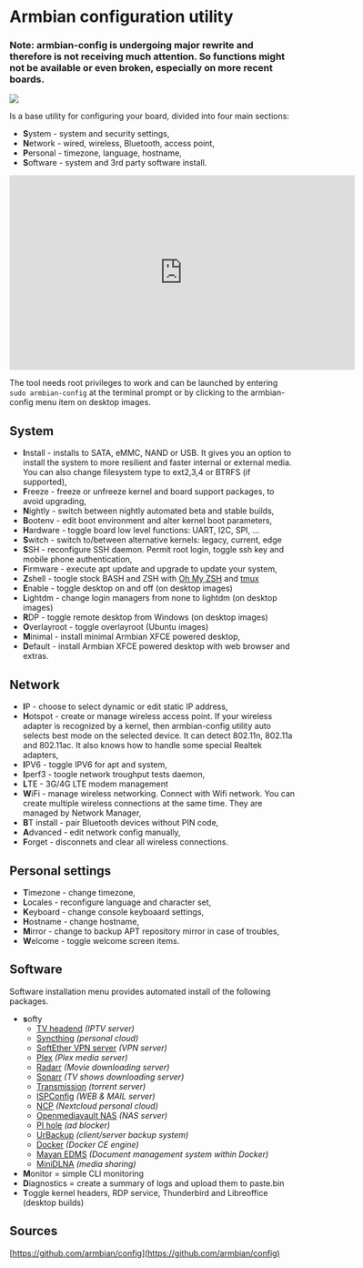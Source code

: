 # Armbian configuration utility

### Note: armbian-config is undergoing major rewrite and therefore is not receiving much attention. So functions might not be available or even broken, especially on more recent boards.

![](https://raw.githubusercontent.com/armbian/config/master/images/animated-888.gif)

Is a base utility for configuring your board, divided into four main sections:

- **S**ystem - system and security settings,
- **N**etwork - wired, wireless, Bluetooth, access point,
- **P**ersonal - timezone, language, hostname,
- **S**oftware - system and 3rd party software install.


<iframe width="607" height="342" src="https://www.youtube.com/embed/i9KyATAmfwQ" frameborder="0" allow="accelerometer; autoplay; clipboard-write; encrypted-media; gyroscope; picture-in-picture" allowfullscreen></iframe>

The tool needs root privileges to work and can be launched by entering ```sudo armbian-config``` at the terminal prompt or by clicking to the armbian-config menu item on desktop images.

## System

- **I**nstall - installs to SATA, eMMC, NAND or USB. It gives you an option to install the system to more resilient and faster internal or external media. You can also change filesystem type to ext2,3,4 or BTRFS (if supported),
- **F**reeze - freeze or unfreeze kernel and board support packages, to avoid upgrading,
- **N**ightly - switch between nightly automated beta and stable builds,
- **B**ootenv - edit boot environment and alter kernel boot parameters,
- **H**ardware - toggle board low level functions: UART, I2C, SPI, ...
- **S**witch - switch to/between alternative kernels: legacy, current, edge
- **S**SH - reconfigure SSH daemon. Permit root login, toggle ssh key and mobile phone authentication,
- **F**irmware - execute apt update and upgrade to update your system,
- **Z**shell - toogle stock BASH and ZSH with [Oh My ZSH](https://ohmyz.sh/) and [tmux](https://en.wikipedia.org/wiki/Tmux)
- **E**nable - toggle desktop on and off (on desktop images)
- **L**ightdm - change login managers from none to lightdm (on desktop images)
- **R**DP - toggle remote desktop from Windows (on desktop images)
- **O**verlayroot - toggle overlayroot (Ubuntu images)
- **M**inimal - install minimal Armbian XFCE powered desktop,
- **D**efault - install Armbian XFCE powered desktop with web browser and extras.

## Network

- **I**P - choose to select dynamic or edit static IP address,
- **H**otspot - create or manage wireless access point. If your wireless adapter is recognized by a kernel, then armbian-config utility auto selects best mode on the selected device. It can detect 802.11n, 802.11a and 802.11ac. It also knows how to handle some special Realtek adapters,
- **I**PV6 - toggle IPV6 for apt and system,
- **I**perf3 - toogle network troughput tests daemon,
- **L**TE - 3G/4G LTE modem management
- **W**iFi - manage wireless networking. Connect with Wifi network. You can create multiple wireless connections at the same time. They are managed by Network Manager,
- **B**T install - pair Bluetooth devices without PIN code,
- **A**dvanced - edit network config manually,
- **F**orget - disconnets and clear all wireless connections.

## Personal settings

- **T**imezone - change timezone,
- **L**ocales - reconfigure language and character set,
- **K**eyboard - change console keyboaard settings,
- **H**ostname - change hostname,
- **M**irror - change to backup APT repository mirror in case of troubles,
- **W**elcome - toggle welcome screen items.

## Software

Software installation menu provides automated install of the following packages.

- **s**ofty
	- [TV headend](https://tvheadend.org/) *(IPTV server)*
	- [Syncthing](https://syncthing.net/) *(personal cloud)*
	- [SoftEther VPN server](https://www.softether.org/) *(VPN server)*
	- [Plex](https://www.plex.tv/) *(Plex media server)*
	- [Radarr](https://radarr.video/) *(Movie downloading server)*
	- [Sonarr](https://sonarr.tv/) *(TV shows downloading server)*
	- [Transmission](https://transmissionbt.com/) *(torrent server)*
	- [ISPConfig](https://www.ispconfig.org/) *(WEB & MAIL server)*
	- [NCP](https://ownyourbits.com/nextcloudpi/) *(Nextcloud personal cloud)*
	- [Openmediavault NAS](https://www.openmediavault.org/) *(NAS server)*
	- [PI hole](https://pi-hole.net) *(ad blocker)*
	- [UrBackup](https://www.urbackup.org/) *(client/server backup system)*
	- [Docker](https://www.docker.com) *(Docker CE engine)*
	- [Mayan EDMS](https://www.mayan-edms.com/) *(Document management system within Docker)*
	- [MiniDLNA](https://minidlna.sourceforge.net/) *(media sharing)*
- **M**onitor = simple CLI monitoring 
- **D**iagnostics = create a summary of logs and upload them to paste.bin
- **T**oggle kernel headers, RDP service, Thunderbird and Libreoffice (desktop builds)

## Sources

[https://github.com/armbian/config](https://github.com/armbian/config)
